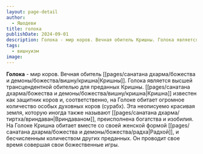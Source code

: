 ```yaml
---
layout: page-detail
author:
  - Яшодеви
title: голока
publishDate: 2024-09-01
description: Голока - мир коров. Вечная обитель Кришны. Голока является высшей трансцендентной обителью для преданных Кришны. Кришна известен как защитник коров и, соответственно, на Голоке обитает огромное количество особых духовных коров (сурабх).
tags:
  - вишнуизм
image:
---
```

**Голока** - мир коров. Вечная обитель [[pages/санатана дхарма/божества и демоны/божества/вишну/кришна|Кришны]]. Голока является высшей трансцендентной обителью для преданных Кришны. [[pages/санатана дхарма/божества и демоны/божества/вишну/кришна|Кришна]] известен как защитник коров и, соответственно, на Голоке обитает огромное количество особых духовных коров (сурабх). Эта неописуемо красивая земля, которую иногда также называют [[pages/санатана дхарма/тиртха/вриндаван|Вриндаваном]], преисполнена богатства и изобилия. На Голоке Кришна обитает вместе со своей женской формой [[pages/санатана дхарма/божества и демоны/божества/радха|Радхой]], и бесчисленным количеством других преданных. Он проводит свое время совершая свои божественные игры.

